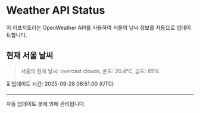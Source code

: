 
# Weather API Status

이 리포지토리는 OpenWeather API를 사용하여 서울의 날씨 정보를 자동으로 업데이트합니다.

## 현재 서울 날씨
> 서울의 현재 날씨: overcast clouds, 온도: 20.4°C, 습도: 85%

⏳ 업데이트 시간: 2025-09-28 06:51:00 (UTC)

---
자동 업데이트 봇에 의해 관리됩니다.
